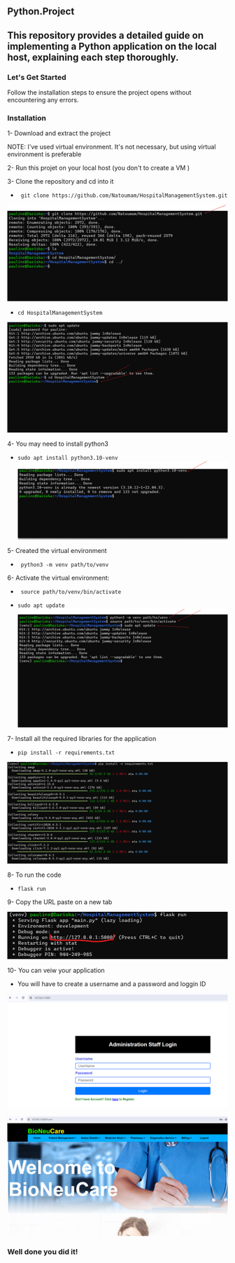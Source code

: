 ## Python.Project
This repository provides a detailed guide on implementing a Python application on the local host, explaining each step thoroughly.
----

### Let's Get Started

Follow the installation steps to ensure the project opens without encountering any errors.

### Installation

1- Download and extract the project

NOTE: I've used virtual environment. It's not necessary, but using virtual environment is preferable

2- Run this projet on your local host (you don't to create a VM )

3- Clone the repository and cd into it

* ` git clone https://github.com/Natoumam/HospitalManagementSystem.git`

![](./image%201%20clone.png)

* `cd HospitalManagementSystem`

![](./im%203%20cd%20hopi.png)

4- You may need to install python3

* `sudo apt install python3.10-venv`
![](./im%204%20python%20inst.png)

5- Created the virtual environment

* ` python3 -m venv path/to/venv`

6- Activate the virtual environment:

* ` source path/to/venv/bin/activate`

* `sudo apt update`
![](./im%205%20envirn.png)

7- Install all the required libraries for the application

* `pip install -r requirements.txt`

![](./im%206%20requirements.txt.png)

8- To run the code

* `flask run`

9- Copy the URL paste on a new tab

![](./copy%20http.png)

10- You can veiw your application

* You will have to create a username and a password and loggin ID

![](./im%207%20website.png)

![](./im%208.png)

### Well done you did it!
